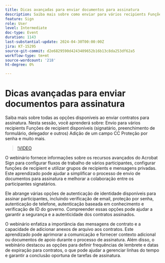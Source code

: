 ```yaml
---
title: Dicas avançadas para enviar documentos para assinatura
description: Saiba mais sobre como enviar para vários recipients Funções de recipient disponíveis (signatário, preenchimento de formulário, delegador e outros) Adição de um campo CC Proteção de senha e muito mais.
feature: Sign
role: User
level: Intermediate
doc-type: Event
duration: 1143
last-substantial-update: 2024-04-30T00:00:00Z
jira: KT-15295
source-git-commit: d2e6829590d4243409652b16b13c8da253df62a5
workflow-type: tm+mt
source-wordcount: '218'
ht-degree: 0%

---
```



# Dicas avançadas para enviar documentos para assinatura

Saiba mais sobre todas as opções disponíveis ao enviar contratos para assinatura. Nesta sessão, você aprenderá sobre: Envio para vários recipients Funções de recipient disponíveis (signatário, preenchimento de formulário, delegador e outros) Adição de um campo CC Proteção por senha e muito mais.

>[!VIDEO](https://video.tv.adobe.com/v/3428186/?learn=on)

O webinário fornece informações sobre os recursos avançados do Acrobat Sign para configurar fluxos de trabalho de vários participantes, configurar funções de recipient e utilizar grupos de recipients e mensagens privadas. Este aprendizado pode ajudar a simplificar o processo de envio de documentos para assinatura e melhorar a colaboração entre os participantes signatários.

Ele abrange várias opções de autenticação de identidade disponíveis para assinar participantes, incluindo verificação de email, proteção por senha, autenticação de telefone, autenticação baseada em conhecimento e verificação de ID do governo. Compreender essas opções pode ajudar a garantir a segurança e a autenticidade dos contratos assinados.

O webinário enfatiza a importância das mensagens de contrato e a capacidade de adicionar anexos de arquivo aos contratos. Este aprendizado pode aprimorar a comunicação e fornecer contexto adicional ou documentos de apoio durante o processo de assinatura. Além disso, o webinário destacou as opções para definir frequências de lembrete e datas de expiração para contratos, o que pode ajudar a gerenciar linhas do tempo e garantir a conclusão oportuna de tarefas de assinatura.